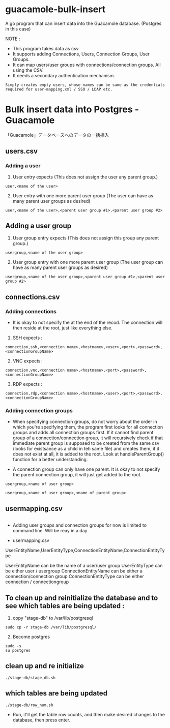 # guacamole-bulk-insert
A go program that can insert data into the Guacamole database. (Postgres in this case)

NOTE :
- This program takes data as csv
- It supports adding Connections, Users, Connection Groups, User Groups.
- It can map users/user groups with connections/connection groups. All using the CSV.
- It needs a secondary authentication mechanism.

`Simply creates empty users, whose names can be same as the credentials required for user-mapping.xml / SSO / LDAP etc.`


# Bulk insert data into Postgres - Guacamole

「Guacamole」データベースへのデータの一括挿入

## users.csv
### Adding a user

1. User entry expects (This does not assign the user any parent group.)
```
user,<name of the user>
```
2. User entry with one more parent user group (The user can have as many parent user groups as desired)
```
user,<name of the user>,<parent user group #1>,<parent user group #2>
```
## Adding a user group

1. User group entry expects (This does not assign this group any parent group.)

```
usergroup,<name of the user group>
```

2. User group entry with one more parent user group (The user group can have as many parent user groups as desired)

```
usergroup,<name of the user group>,<parent user group #1>,<parent user group #2>
```

## connections.csv


### Adding connections

- It is okay to not specify the <ConnectionGroupName> at the end of the recod. The connection will then reside at the root, just like everything else.

1. SSH expects : 
```
connection,ssh,<connection name>,<hostname>,<user>,<port>,<password>,<connectionGroupName>
```
2. VNC expects: 
```
connection,vnc,<connection name>,<hostname>,<port>,<password>,<connectionGroupName>
```
3. RDP expects : 
```
connection,rdp,<connection name>,<hostname>,<user>,<port>,<password>,<connectionGroupName>
```
### Adding connection groups

- When specifying connection groups, do not worry about the order in which you're specifying them, the program first looks for all connection groups and adds all connection groups first. If it cannot find parent group of a connection/connection group, it will recursively check if that immediate parent group is supposed to be created from the same csv (looks for existsance as a child in teh same file) and creates them, if it does not exist at all, it is added to the root. Look at handleParentGroup() function for a better understanding.

- A connection group can only have one parent. It is okay to not specify the parent connection group, it will just get added to the root.

```
usergroup,<name of user group>
```
```
usergroup,<name of user group>,<name of parent group>
```

## usermapping.csv

```
```
- Adding user groups and connection groups for now is limited to command line. Will be reay in a day

- usermapping.csv

UserEntityName,UserEntityType,ConnectionEntityName,ConnectionEntityType

UserEntityName can be the name of a user/user group
UserEntityType can be either user / usergroup
ConnectionEntityName can be either a connection/connection group
ConnectionEntityType can be either connection / connectiongroup




## To clean up and reinitialize the database and to see which tables are being updated :

1. copy "stage-db" to /var/lib/postgresql

```
sudo cp -r stage-db /var/lib/postgresql/
```

2. Become postgres

```
sudo -s
su postgres
```

## clean up and re initialize

```
./stage-db/stage_db.sh
```

## which tables are being updated

```
./stage-db/row_num.sh
```

- Run, it'll get the table row counts, and then make desired changes to the database, then press enter.
